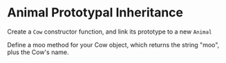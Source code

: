 # Animal Prototypal Inheritance

Create a `Cow` constructor function, and link its prototype to a new `Animal`

Define a moo method for your Cow object, which returns the string "moo", plus the Cow's name.